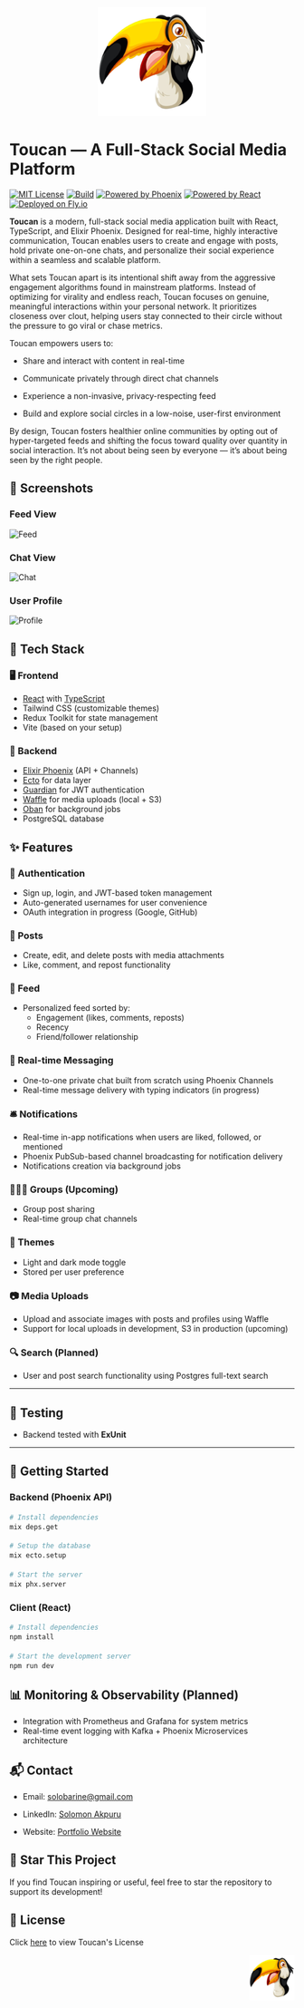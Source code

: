 <div align=center>
<img src="./client/public/android-chrome-192x192.png" alt="Logo" />
</div>

# Toucan — A Full-Stack Social Media Platform

[![MIT License](https://img.shields.io/badge/license-MIT-blue.svg)](LICENSE)
[![Build](https://github.com/solobarine/toucan/actions/workflows/build.yml/badge.svg)](https://github.com/solobarine/toucan/actions)
[![Powered by Phoenix](https://img.shields.io/badge/backend-Phoenix-orange.svg)](https://phoenixframework.org)
[![Powered by React](https://img.shields.io/badge/frontend-React-blue.svg)](https://reactjs.org)
[![Deployed on Fly.io](https://img.shields.io/badge/deployment-Fly.io-purple)](https://fly.io)

**Toucan** is a modern, full-stack social media application built with React, TypeScript, and Elixir Phoenix. Designed for real-time, highly interactive communication, Toucan enables users to create and engage with posts, hold private one-on-one chats, and personalize their social experience within a seamless and scalable platform.

What sets Toucan apart is its intentional shift away from the aggressive engagement algorithms found in mainstream platforms. Instead of optimizing for virality and endless reach, Toucan focuses on genuine, meaningful interactions within your personal network. It prioritizes closeness over clout, helping users stay connected to their circle without the pressure to go viral or chase metrics.

Toucan empowers users to:

- Share and interact with content in real-time

- Communicate privately through direct chat channels

- Experience a non-invasive, privacy-respecting feed

- Build and explore social circles in a low-noise, user-first environment

By design, Toucan fosters healthier online communities by opting out of hyper-targeted feeds and shifting the focus toward quality over quantity in social interaction. It’s not about being seen by everyone — it’s about being seen by the right people.

## 📸 Screenshots

### Feed View

![Feed](https://i.postimg.cc/YSx60mb5/feed.avif)

### Chat View

![Chat](https://i.postimg.cc/k5CN7yFN/chats.avif)

### User Profile

![Profile](https://i.postimg.cc/MpVbkLRK/profile.avif)

## 🧰 Tech Stack

### 🖥 Frontend

- [React](https://react.dev/) with [TypeScript](https://www.typescriptlang.org/)
- Tailwind CSS (customizable themes)
- Redux Toolkit for state management
- Vite (based on your setup)

### 🔧 Backend

- [Elixir Phoenix](https://www.phoenixframework.org/) (API + Channels)
- [Ecto](https://hexdocs.pm/ecto/) for data layer
- [Guardian](https://hexdocs.pm/guardian/) for JWT authentication
- [Waffle](https://hexdocs.pm/waffle/) for media uploads (local + S3)
- [Oban](https://hexdocs.pm/oban) for background jobs
- PostgreSQL database

## ✨ Features

### 🔐 Authentication

- Sign up, login, and JWT-based token management
- Auto-generated usernames for user convenience
- OAuth integration in progress (Google, GitHub)

### 📝 Posts

- Create, edit, and delete posts with media attachments
- Like, comment, and repost functionality

### 🧵 Feed

- Personalized feed sorted by:
  - Engagement (likes, comments, reposts)
  - Recency
  - Friend/follower relationship

### 💬 Real-time Messaging

- One-to-one private chat built from scratch using Phoenix Channels
- Real-time message delivery with typing indicators (in progress)

### 🛎 Notifications

- Real-time in-app notifications when users are liked, followed, or mentioned
- Phoenix PubSub-based channel broadcasting for notification delivery
- Notifications creation via background jobs

### 🧑‍🤝‍🧑 Groups (Upcoming)

- Group post sharing
- Real-time group chat channels

### 🎨 Themes

- Light and dark mode toggle
- Stored per user preference

### 📷 Media Uploads

- Upload and associate images with posts and profiles using Waffle
- Support for local uploads in development, S3 in production (upcoming)

### 🔍 Search (Planned)

- User and post search functionality using Postgres full-text search

---

## 🧪 Testing

- Backend tested with **ExUnit**

---

## 🚀 Getting Started

### Backend (Phoenix API)

```bash
# Install dependencies
mix deps.get

# Setup the database
mix ecto.setup

# Start the server
mix phx.server
```

### Client (React)

```bash
# Install dependencies
npm install

# Start the development server
npm run dev
```

## 📊 Monitoring & Observability (Planned)

- Integration with Prometheus and Grafana for system metrics
- Real-time event logging with Kafka + Phoenix Microservices architecture

## 📬 Contact

- Email: solobarine@gmail.com

- LinkedIn: [Solomon Akpuru](https://linkedin.com/in/solomon-akpuru)

- Website: [Portfolio Website](https://solobarine.netlify.app)

## 🌟 Star This Project

If you find Toucan inspiring or useful, feel free to star the repository to support its development!

## 📄 License

Click [here](./LICENSE) to view Toucan's License

<div align=right>
<img src="./client/public/android-chrome-192x192.png" width=80 alt="Logo" />
</div>
